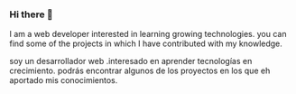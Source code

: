### Hi there 👋

<!--
**David-byte-oss/David-byte-oss** is a ✨ _special_ ✨ repository because its `README.md` (this file) appears on your GitHub profile.

Here are some ideas to get you started:

- 🔭 I’m currently working on ...
- 🌱 I’m currently learning ...
- 👯 I’m looking to collaborate on ...
- 🤔 I’m looking for help with ...
- 💬 Ask me about ...
- 📫 How to reach me: ...
- 😄 Pronouns: ...
- ⚡ Fun fact: ...
-->
I am a web developer interested in learning growing technologies. 
you can find some of the projects in which I have contributed with my knowledge.

soy un desarrollador web .interesado en aprender tecnologías en crecimiento.
podrás encontrar algunos de los proyectos en los que eh aportado mis conocimientos.
